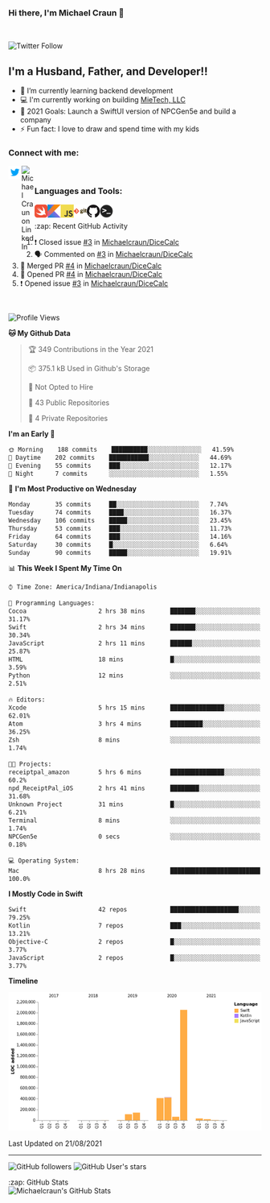 ### Hi there, I'm Michael Craun 👋 

<br />

![Twitter Follow](https://img.shields.io/twitter/follow/opkurix?style=social)

## I'm a Husband, Father, and Developer!!

- 🌱 I’m currently learning backend development
- 💻 I'm currently working on building [MieTech, LLC](https://github.com/mietechnologies)
- 🥅 2021 Goals: Launch a SwiftUI version of NPCGen5e and build a company
- ⚡ Fun fact: I love to draw and spend time with my kids

### Connect with me:

[<img align="left" alt="Michael Craun on Twitter" width="26px" src="https://raw.githubusercontent.com/github/explore/80688e429a7d4ef2fca1e82350fe8e3517d3494d/topics/twitter/twitter.png" />][twitter]
[<img align="left" alt="Michael Craun on LinkedIn" width="26px" src="https://cdn.jsdelivr.net/npm/simple-icons@v3/icons/linkedin.svg" />][linkedin]

<br />

### Languages and Tools:

[<img align="left" alt="Swift" width="26px" src="https://raw.githubusercontent.com/github/explore/80688e429a7d4ef2fca1e82350fe8e3517d3494d/topics/swift/swift.png" />][swift]
[<img align="left" alt="Kotlin" width="26px" src="https://raw.githubusercontent.com/github/explore/80688e429a7d4ef2fca1e82350fe8e3517d3494d/topics/kotlin/kotlin.png" />][kotlin]
[<img align="left" alt="JavaScript" width="26px" src="https://raw.githubusercontent.com/github/explore/80688e429a7d4ef2fca1e82350fe8e3517d3494d/topics/javascript/javascript.png" />][javascript]
[<img align="left" alt="Git" width="26px" src="https://raw.githubusercontent.com/github/explore/80688e429a7d4ef2fca1e82350fe8e3517d3494d/topics/git/git.png" />]([])
[<img align="left" alt="GitHub" width="26px" src="https://raw.githubusercontent.com/github/explore/78df643247d429f6cc873026c0622819ad797942/topics/github/github.png" />][github]
[<img align="left" alt="Terminal" width="26px" src="https://raw.githubusercontent.com/github/explore/80688e429a7d4ef2fca1e82350fe8e3517d3494d/topics/terminal/terminal.png" />][terminal]

<br />
<br />

<summary>:zap: Recent GitHub Activity</summary>
  
<!--START_SECTION:activity-->
1. ❗️ Closed issue [#3](https://github.com/Michaelcraun/DiceCalc/issues/3) in [Michaelcraun/DiceCalc](https://github.com/Michaelcraun/DiceCalc)
2. 🗣 Commented on [#3](https://github.com/Michaelcraun/DiceCalc/issues/3) in [Michaelcraun/DiceCalc](https://github.com/Michaelcraun/DiceCalc)
3. 🎉 Merged PR [#4](https://github.com/Michaelcraun/DiceCalc/pull/4) in [Michaelcraun/DiceCalc](https://github.com/Michaelcraun/DiceCalc)
4. 💪 Opened PR [#4](https://github.com/Michaelcraun/DiceCalc/pull/4) in [Michaelcraun/DiceCalc](https://github.com/Michaelcraun/DiceCalc)
5. ❗️ Opened issue [#3](https://github.com/Michaelcraun/DiceCalc/issues/3) in [Michaelcraun/DiceCalc](https://github.com/Michaelcraun/DiceCalc)
<!--END_SECTION:activity-->
  
<br />
  
<!--START_SECTION:waka-->
![Profile Views](http://img.shields.io/badge/Profile%20Views-104-blue)

**🐱 My Github Data** 

> 🏆 349 Contributions in the Year 2021
 > 
> 📦 375.1 kB Used in Github's Storage 
 > 
> 🚫 Not Opted to Hire
 > 
> 📜 43 Public Repositories 
 > 
> 🔑 4 Private Repositories  
 > 
**I'm an Early 🐤** 

```text
🌞 Morning    188 commits    ██████████░░░░░░░░░░░░░░░   41.59% 
🌆 Daytime    202 commits    ███████████░░░░░░░░░░░░░░   44.69% 
🌃 Evening    55 commits     ███░░░░░░░░░░░░░░░░░░░░░░   12.17% 
🌙 Night      7 commits      ░░░░░░░░░░░░░░░░░░░░░░░░░   1.55%

```
📅 **I'm Most Productive on Wednesday** 

```text
Monday       35 commits     ██░░░░░░░░░░░░░░░░░░░░░░░   7.74% 
Tuesday      74 commits     ████░░░░░░░░░░░░░░░░░░░░░   16.37% 
Wednesday    106 commits    █████░░░░░░░░░░░░░░░░░░░░   23.45% 
Thursday     53 commits     ███░░░░░░░░░░░░░░░░░░░░░░   11.73% 
Friday       64 commits     ███░░░░░░░░░░░░░░░░░░░░░░   14.16% 
Saturday     30 commits     █░░░░░░░░░░░░░░░░░░░░░░░░   6.64% 
Sunday       90 commits     █████░░░░░░░░░░░░░░░░░░░░   19.91%

```


📊 **This Week I Spent My Time On** 

```text
⌚︎ Time Zone: America/Indiana/Indianapolis

💬 Programming Languages: 
Cocoa                    2 hrs 38 mins       ███████░░░░░░░░░░░░░░░░░░   31.17% 
Swift                    2 hrs 34 mins       ███████░░░░░░░░░░░░░░░░░░   30.34% 
JavaScript               2 hrs 11 mins       ██████░░░░░░░░░░░░░░░░░░░   25.87% 
HTML                     18 mins             █░░░░░░░░░░░░░░░░░░░░░░░░   3.59% 
Python                   12 mins             ░░░░░░░░░░░░░░░░░░░░░░░░░   2.51%

🔥 Editors: 
Xcode                    5 hrs 15 mins       ███████████████░░░░░░░░░░   62.01% 
Atom                     3 hrs 4 mins        █████████░░░░░░░░░░░░░░░░   36.25% 
Zsh                      8 mins              ░░░░░░░░░░░░░░░░░░░░░░░░░   1.74%

🐱‍💻 Projects: 
receiptpal_amazon        5 hrs 6 mins        ███████████████░░░░░░░░░░   60.2% 
npd_ReceiptPal_iOS       2 hrs 41 mins       ████████░░░░░░░░░░░░░░░░░   31.68% 
Unknown Project          31 mins             █░░░░░░░░░░░░░░░░░░░░░░░░   6.21% 
Terminal                 8 mins              ░░░░░░░░░░░░░░░░░░░░░░░░░   1.74% 
NPCGen5e                 0 secs              ░░░░░░░░░░░░░░░░░░░░░░░░░   0.18%

💻 Operating System: 
Mac                      8 hrs 28 mins       █████████████████████████   100.0%

```

**I Mostly Code in Swift** 

```text
Swift                    42 repos            ███████████████████░░░░░░   79.25% 
Kotlin                   7 repos             ███░░░░░░░░░░░░░░░░░░░░░░   13.21% 
Objective-C              2 repos             █░░░░░░░░░░░░░░░░░░░░░░░░   3.77% 
JavaScript               2 repos             █░░░░░░░░░░░░░░░░░░░░░░░░   3.77%

```


**Timeline**

![Chart not found](https://raw.githubusercontent.com/Michaelcraun/Michaelcraun/main/charts/bar_graph.png) 


 Last Updated on 21/08/2021
<!--END_SECTION:waka-->

---
  
![GitHub followers](https://img.shields.io/github/followers/Michaelcraun?style=social)
![GitHub User's stars](https://img.shields.io/github/stars/Michaelcraun?style=social)
  
<summary>:zap: GitHub Stats</summary>

<img align="left" alt="Michaelcraun's GitHub Stats" src="https://github-readme-stats-8frbydxfs-michaelcraun.vercel.app/api?username=Michaelcraun" />

[twitter]: https://twitter.com/opkurix
[linkedin]: https://linkedin.com/in/michael-craun
[swift]: https://developer.apple.com/swift/
[kotlin]: https://kotlinlang.org
[javascript]: https://www.javascript.com
[github]: https://github.com/
[terminal]: https://en.wikipedia.org/wiki/Terminal_(macOS)
